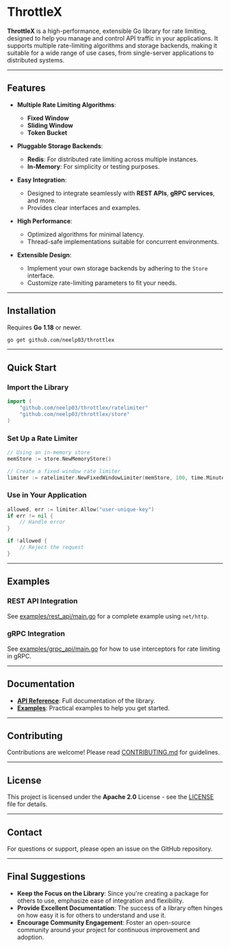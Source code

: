 # ThrottleX

**ThrottleX** is a high-performance, extensible Go library for rate limiting, designed to help you manage and control API traffic in your applications. It supports multiple rate-limiting algorithms and storage backends, making it suitable for a wide range of use cases, from single-server applications to distributed systems.

---

## Features

- **Multiple Rate Limiting Algorithms**:
  - **Fixed Window**
  - **Sliding Window**
  - **Token Bucket**

- **Pluggable Storage Backends**:
  - **Redis**: For distributed rate limiting across multiple instances.
  - **In-Memory**: For simplicity or testing purposes.

- **Easy Integration**:
  - Designed to integrate seamlessly with **REST APIs**, **gRPC services**, and more.
  - Provides clear interfaces and examples.

- **High Performance**:
  - Optimized algorithms for minimal latency.
  - Thread-safe implementations suitable for concurrent environments.

- **Extensible Design**:
  - Implement your own storage backends by adhering to the `Store` interface.
  - Customize rate-limiting parameters to fit your needs.

---

## Installation

Requires **Go 1.18** or newer.

```bash
go get github.com/neelp03/throttlex
```

---

## Quick Start

### **Import the Library**

```go
import (
    "github.com/neelp03/throttlex/ratelimiter"
    "github.com/neelp03/throttlex/store"
)
```

### **Set Up a Rate Limiter**

```go
// Using an in-memory store
memStore := store.NewMemoryStore()

// Create a fixed window rate limiter
limiter := ratelimiter.NewFixedWindowLimiter(memStore, 100, time.Minute)
```

### **Use in Your Application**

```go
allowed, err := limiter.Allow("user-unique-key")
if err != nil {
    // Handle error
}

if !allowed {
    // Reject the request
}
```

---

## Examples

### **REST API Integration**

See [examples/rest_api/main.go](examples/rest_api/main.go) for a complete example using `net/http`.

### **gRPC Integration**

See [examples/grpc_api/main.go](examples/grpc_api/main.go) for how to use interceptors for rate limiting in gRPC.

---

## Documentation

- **[API Reference](https://pkg.go.dev/github.com/neelp03/throttlex)**: Full documentation of the library.
- **[Examples](examples/)**: Practical examples to help you get started.

---

## Contributing

Contributions are welcome! Please read [CONTRIBUTING.md](CONTRIBUTING.md) for guidelines.

---

## License

This project is licensed under the **Apache 2.0** License - see the [LICENSE](LICENSE) file for details.

---

## Contact

For questions or support, please open an issue on the GitHub repository.

---

## **Final Suggestions**

- **Keep the Focus on the Library**: Since you're creating a package for others to use, emphasize ease of integration and flexibility.
- **Provide Excellent Documentation**: The success of a library often hinges on how easy it is for others to understand and use it.
- **Encourage Community Engagement**: Foster an open-source community around your project for continuous improvement and adoption.
